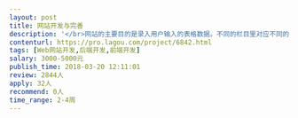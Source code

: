 ```yaml
---                
layout: post       
title: 网站开发与完善           
description: '</br>网站的主要目的是录入用户输入的表格数据。不同的栏目里对应不同的表格，用户在表格里输入数据，提交后录入到后台的服务器。</br></br>现有网站内容(html, Javascript, Ajax) 和后台数据库(mysql)的源代码，但并没有使用框架去发展，现在希望开发者根据实际经验完善现有的代码和建立起完善的架构。详细情况可细谈。</br>'     
contenturl: https://pro.lagou.com/project/6842.html      
tags: [Web网站开发,后端开发,前端开发]            
salary: 3000-5000元          
publish_time: 2018-03-20 12:11:01         
review: 2844人                   
apply: 32人                   
recommend: 0人                   
time_range: 2-4周              
---                 
```

